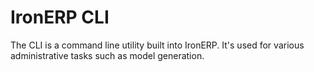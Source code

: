 # IronERP CLI

The CLI is a command line utility built into IronERP. It's
used for various administrative tasks such as model generation.